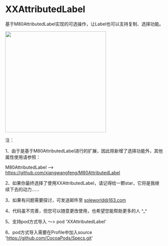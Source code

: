# XXAttributedLabel

基于M80AttributedLabel实现的可选操作，让Label也可以支持复制、选择功能。

<img src="https://github.com/solehe/XXAttributedLabel/blob/master/picture.png" width="320">


注：

1、由于是基于M80AttributedLabel进行的扩展，因此除新增了选择功能外，其他属性使用请参照：
      
  M80AttributedLabel  -->  https://github.com/xiangwangfeng/M80AttributedLabel
    
2、如果你最终选择了使用XXAttributedLabel，请记得给一颗star，它将是我继续下去的动力……

3、如果有问题需要探讨，可发送邮件至 soleworld@163.com

4、代码虽不完善，但您可以随意更改使用，也希望您能帮助更多的人  ^_^

5、支持pod方式导入 ～> pod 'XXAttributedLabel' 

6、pod方式导入需要在Profile中加入source 'https://github.com/CocoaPods/Specs.git'
